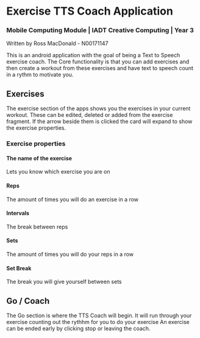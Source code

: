 # Exercise TTS Coach Application
### Mobile Computing Module | IADT Creative Computing | Year 3
Written by Ross MacDonald - N00171147

This is an android application with the goal of being a Text to Speech exercise coach.
The Core functionality is that you can add exercises and then create a workout from these exercises and have text to speech count in a rythm to motivate you.

## Exercises
The exercise section of the apps shows you the exercises in your current workout. These can be edited, deleted or added from the exercise fragment. If the arrow beside them is clicked the card will expand to show the exercise properties.

### Exercise properties
#### The name of the exercise
Lets you know which exercise you are on
#### Reps 
The amount of times you will do an exercise in a row
#### Intervals 
The break between reps
#### Sets
The amount of times you will do your reps in a row
#### Set Break
The break you will give yourself between sets

## Go / Coach
The Go section is where the TTS Coach will begin.
It will run through your exercise counting out the rythhm for you to do your exercise
An exercise can be ended early by clicking stop or leaving the coach.
